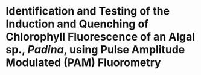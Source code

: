 # **Identification and Testing of the Induction and Quenching of Chlorophyll Fluorescence of an Algal sp., *Padina*,  using Pulse Amplitude Modulated (PAM) Fluorometry**


